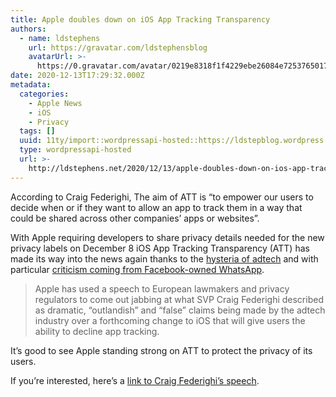 ```yaml
---
title: Apple doubles down on iOS App Tracking Transparency
authors:
  - name: ldstephens
    url: https://gravatar.com/ldstephensblog
    avatarUrl: >-
      https://0.gravatar.com/avatar/0219e8318f1f4229ebe26084e7253765017f43ca0c631be37dc6d0b8ad6e40a4?s=96&d=identicon&r=G
date: 2020-12-13T17:29:32.000Z
metadata:
  categories:
    - Apple News
    - iOS
    - Privacy
  tags: []
  uuid: 11ty/import::wordpressapi-hosted::https://ldstepblog.wordpress.com/?p=2544
  type: wordpressapi-hosted
  url: >-
    http://ldstephens.net/2020/12/13/apple-doubles-down-on-ios-app-tracking-transparency/
---
```

According to Craig Federighi, The aim of ATT is “to empower our users to decide when or if they want to allow an app to track them in a way that could be shared across other companies’ apps or websites”.

With Apple requiring developers to share privacy details needed for the new privacy labels on December 8 iOS App Tracking Transparency (ATT) has made its way into the news again thanks to the [hysteria of adtech](https://techcrunch.com/2020/12/08/apple-takes-aim-at-adtech-hysteria-over-ios-app-tracking-change/) and with particular [criticism coming from Facebook-owned WhatsApp](https://9to5mac.com/2020/12/09/apple-apps-will-show-privacy-labels/).

> Apple has used a speech to European lawmakers and privacy regulators to come out jabbing at what SVP Craig Federighi described as dramatic, “outlandish” and “false” claims being made by the adtech industry over a forthcoming change to iOS that will give users the ability to decline app tracking.

It’s good to see Apple standing strong on ATT to protect the privacy of its users.

If you’re interested, here’s a [link to Craig Federighi’s speech](https://youtu.be/08IC1AZTxls?t=2940).